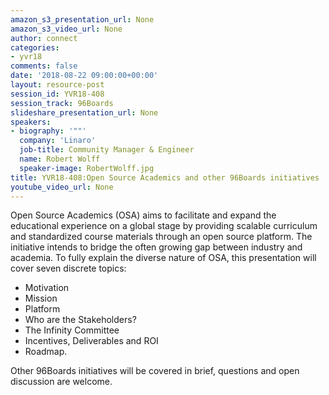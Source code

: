 ```yaml
---
amazon_s3_presentation_url: None
amazon_s3_video_url: None
author: connect
categories:
- yvr18
comments: false
date: '2018-08-22 09:00:00+00:00'
layout: resource-post
session_id: YVR18-408
session_track: 96Boards
slideshare_presentation_url: None
speakers:
- biography: '""'
  company: 'Linaro'
  job-title: Community Manager & Engineer
  name: Robert Wolff
  speaker-image: RobertWolff.jpg
title: YVR18-408:Open Source Academics and other 96Boards initiatives
youtube_video_url: None
---
```


Open Source Academics (OSA) aims to facilitate and expand the educational experience on a global stage by providing scalable curriculum and standardized course materials through an open source platform. The initiative intends to bridge the often growing gap between industry and academia. To fully explain the diverse nature of OSA, this presentation will cover seven discrete topics:
- Motivation
- Mission
- Platform
- Who are the Stakeholders?
- The Infinity Committee
- Incentives, Deliverables and ROI
- Roadmap.

Other 96Boards initiatives will be covered in brief, questions and open discussion are welcome.